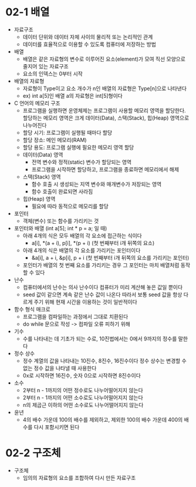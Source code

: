 ﻿# 02-1 배열
* 자료구조 
    + 데이터 단위와 데이터 자체 사이의 물리적 또는 논리적인 관계
    + 데이터를 효율적으로 이용할 수 있도록 컴퓨터에 저장하는 방법
* 배열
    + 배열은 같은 자료형의 변수로 이루어진 요소(element)가 모여 직선 모양으로 줄지어 있는 자료구조
    + 요소의 인덱스는 0부터 시작
* 배열의 자료형
    + 자료형이 Type이고 요소 개수가 n인 배열의 자료형은 Type[n]으로 나타낸다
    + ex) int a[5]인 배열 a의 자료형은 int[5]형이다
* C 언어의 메모리 구조
    + 프로그램을 실행하면 운영체제는 프로그램이 사용할 메모리 영역을 할당한다. 할당하는 메모리 영역은 크게 데이터(Data), 스택(Stack), 힙(Heap) 영역으로 나누어진다
    + 할당 시기: 프로그램이 실행될 때마다 할당
    + 할당 장소: 메인 메모리(RAM)
    + 할당 용도: 프로그램 실행에 필요한 메모리 영역 할당
    + 데이터(Data) 영역
        + 전역 변수와 정적(static) 변수가 할당되는 영역
        + 프로그램을 시작하면 할당하고, 프로그램을 종료하면 메모리에서 해제
    + 스택(Stack) 영역
        + 함수 호출 시 생성되는 지역 변수와 매개변수가 저장되는 영역
        + 함수 호출이 완료되면 사라짐
    + 힙(Heap) 영역
        + 필요에 따라 동적으로 메모리를 할당
* 포인터
    + 객체(변수) 또는 함수를 가리키는 것
* 포인터와 배열 (int a[5]; int * p = a; 일 때)
    + 아래 4개의 식은 모두 배열의 각 요소에 접근하는 식이다
        + a[i], *(a + i), p[i], *(p + i) (첫 번째부터 i개 뒤쪽의 요소)
    + 아래 4개의 식은 배열의 각 요소를 가리키는 포인터이다
        + &a[i], a + i, &p[i], p + i (첫 번째부터 i개 뒤쪽의 요소를 가리키는 포인터)
    + 포인터가 배열의 첫 번째 요소를 가리키는 경우 그 포인터는 마치 배열처럼 동작할 수 있다
* 난수
    + 컴퓨터에서의 난수는 의사 난수이다 컴퓨터가 미리 계산해 놓은 값일 뿐이다
    + seed 값이 같으면 계속 같은 난수 값이 나온다 따라서 보통 seed 값을 항상 다르게 주기 위해 현재 시간을 이용하는 것이 일반적이다
* 함수 형식 매크로
    + 프로그램을 컴파일하는 과정에서 그대로 치환된다
    + do while 문으로 작성 -> 컴파일 오류 피하기 위해
* 기수
    + 수를 나타내는 데 기초가 되는 수로, 10진법에서는 0에서 9까지의 정수를 말한다
* 정수 상수
    + 정수 계열의 값을 나타내는 10진수, 8진수, 16진수이다 정수 상수는 변경할 수 없는 정수 값을 나타낼 때 사용한다
    + 0x로 시작하면 16진수, 숫자 0으로 시작하면 8진수이다
* 소수
    + 2부터 n - 1까지의 어떤 정수로도 나누어떨어지지 않는다
    + 2부터 n - 1까지의 어떤 소수로도 나누어떨어지지 않는다
    + n의 제곱근 이하의 어떤 소수로도 나누어떨어지지 않는다
* 윤년
    + 4의 배수 가운데 100의 배수를 제외하고, 제외한 100의 배수 가운데 400의 배수를 다시 포함시키면 된다

# 02-2 구조체
* 구조체
    + 임의의 자료형의 요소를 조합하여 다시 만든 자료구조
